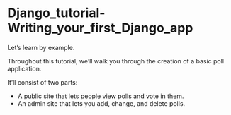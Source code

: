 # Django_tutorial-Writing_your_first_Django_app

Let’s learn by example.

Throughout this tutorial, we’ll walk you through the creation of a basic poll application.

It’ll consist of two parts:
- A public site that lets people view polls and vote in them.
- An admin site that lets you add, change, and delete polls.
